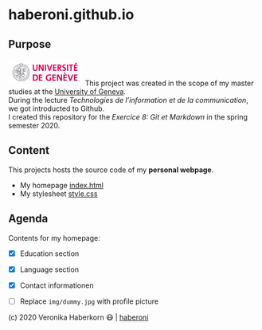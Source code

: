 # haberoni.github.io

## Purpose
[comment]: # (this text is invisible for the viewer of the README.md)


![UNIGE logo](./img/UNIGE.gif) This project was created in the scope of my master studies at the [University of Geneva](https://www.unige.ch/fti/en/).  
During the lecture *Technologies de l’information et de la communication*, we got introducted to Github.   
I created this repository for the *Exercice 8: Git et Markdown* in the spring semester 2020.


## Content
This projects hosts the source code of my __personal webpage__.
* My homepage [index.html](https://github.com/haberoni/haberoni.github.io/blob/master/index.html)
* My stylesheet [style.css](https://github.com/haberoni/haberoni.github.io/blob/master/css/style.css)


## Agenda

Contents for my homepage:
- [x] Education section
- [x] Language section
- [x] Contact informationen
- [ ] Replace `img/dummy.jpg` with profile picture



(c) 2020 Veronika Haberkorn :mask:   | [haberoni](https://github.com/haberoni)

